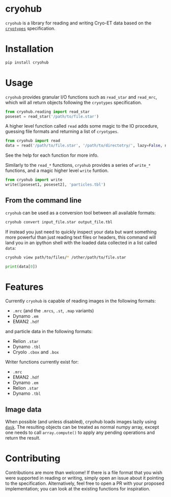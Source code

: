 # cryohub

`cryohub` is a library for reading and writing Cryo-ET data based on the [`cryotypes`](https://github.com/teamtomo/cryotypes/) specification.

# Installation

```bash
pip install cryohub
```

# Usage

`cryohub` provides granular I/O functions such as `read_star` and `read_mrc`, which will all return objects following the `cryotypes` specification.

```py
from cryohub.reading import read_star
poseset = read_star('/path/to/file.star')
```

A higher level function called `read` adds some magic to the IO procedure, guessing file formats and returning a list of `cryotypes`.

```py
from cryohub import read
data = read('/path/to/file.star', '/path/to/directotry/', lazy=False, name_regex=r'tomo_\d+')
```

See the help for each function for more info.

Similarly to the `read_*` functions, `cryohub` provides a series of `write_*` functions, and a magic higher level `write` funtion.

```py
from cryohub import write
write([poseset1, poseset2], 'particles.tbl')
```


## From the command line

`cryohub` can be used as a conversion tool between all available formats:

```bash
cryohub convert input_file.star output_file.tbl
```

If instead you just need to quickly inspect your data but want something more powerful than just reading text files or headers, this command will land you in an ipython shell with the loaded data collected in a list called `data`:

```bash
cryohub view path/to/files/* /other/path/to/file.star
```

```py
print(data[0])
```

# Features

Currently `cryohub` is capable of reading images in the following formats:
- `.mrc` (and the `.mrcs`, `.st`, `.map` variants)
- Dynamo `.em`
- EMAN2 `.hdf`

and particle data in the following formats:
- Relion `.star`
- Dynamo `.tbl`
- Cryolo `.cbox` and `.box`

Writer functions currently exist for:
- `.mrc`
- EMAN2 `.hdf`
- Dynamo `.em`
- Relion `.star`
- Dynamo `.tbl`

## Image data

When possible (and unless disabled), cryohub loads images lazily using [`dask`](https://docs.dask.org/en/stable/array.html). The resulting objects can be treated as normal numpy array, except one needs to call `array.compute()` to apply any pending operations and return the result.

# Contributing

Contributions are more than welcome! If there is a file format that you wish were supported in reading or writing, simply open an issue about it pointing to the specification. Alternatively, feel free to open a PR with your proposed implementation; you can look at the existing functions for inspiration.
